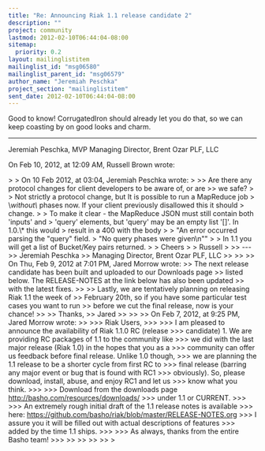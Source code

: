 ```yaml
---
title: "Re: Announcing Riak 1.1 release candidate 2"
description: ""
project: community
lastmod: 2012-02-10T06:44:04-08:00
sitemap:
  priority: 0.2
layout: mailinglistitem
mailinglist_id: "msg06580"
mailinglist_parent_id: "msg06579"
author_name: "Jeremiah Peschka"
project_section: "mailinglistitem"
sent_date: 2012-02-10T06:44:04-08:00
---
```



Good to know! CorrugatedIron should already let you do that, so we can keep 
coasting by on good looks and charm.

---
Jeremiah Peschka, MVP
Managing Director, Brent Ozar PLF, LLC

On Feb 10, 2012, at 12:09 AM, Russell Brown  wrote:

&gt; 
&gt; On 10 Feb 2012, at 03:04, Jeremiah Peschka wrote:
&gt; 
&gt;&gt; Are there any protocol changes for client developers to be aware of, or are 
&gt;&gt; we safe?
&gt; 
&gt; Not strictly a protocol change, but It is possible to run a MapReduce job 
&gt; \\*without\\* phases now. If your client previously disallowed this it should 
&gt; change.
&gt; 
&gt; To make it clear - the MapReduce JSON must still contain both 'inputs' and 
&gt; 'query' elements, but 'query' may be an empty list '[]'. In 1.0.\\* this would 
&gt; result in a 400 with the body
&gt; 
&gt; "An error occurred parsing the "query" field.
&gt; "No query phases were given\\n""
&gt; 
&gt; In 1.1 you will get a list of Bucket/Key pairs returned.
&gt; 
&gt; Cheers
&gt; 
&gt; Russell
&gt; 
&gt;&gt; ---
&gt;&gt; Jeremiah Peschka
&gt;&gt; Managing Director, Brent Ozar PLF, LLC
&gt;&gt; 
&gt;&gt; 
&gt;&gt; On Thu, Feb 9, 2012 at 7:01 PM, Jared Morrow  wrote:
&gt;&gt; The next release candidate has been built and uploaded to our Downloads page 
&gt;&gt; listed below. The RELEASE-NOTES at the link below has also been updated 
&gt;&gt; with the latest fixes.
&gt;&gt; 
&gt;&gt; Lastly, we are tentatively planning on releasing Riak 1.1 the week of 
&gt;&gt; February 20th, so if you have some particular test cases you want to run 
&gt;&gt; before we cut the final release, now is your chance!
&gt;&gt; 
&gt;&gt; Thanks,
&gt;&gt; Jared
&gt;&gt; 
&gt;&gt; 
&gt;&gt; On Feb 7, 2012, at 9:25 PM, Jared Morrow wrote:
&gt;&gt; 
&gt;&gt;&gt; Riak Users,
&gt;&gt;&gt; 
&gt;&gt;&gt; I am pleased to announce the availability of Riak 1.1.0 RC (release 
&gt;&gt;&gt; candidate) 1. We are providing RC packages of 1.1 to the community like 
&gt;&gt;&gt; we did with the last major release (Riak 1.0) in the hopes that you as a 
&gt;&gt;&gt; community can offer us feedback before final release. Unlike 1.0 though, 
&gt;&gt;&gt; we are planning the 1.1 release to be a shorter cycle from first RC to 
&gt;&gt;&gt; final release (barring any major event or bug that is found with RC1 
&gt;&gt;&gt; obviously). So, please download, install, abuse, and enjoy RC1 and let us 
&gt;&gt;&gt; know what you think.
&gt;&gt;&gt; 
&gt;&gt;&gt; Download from the downloads page http://basho.com/resources/downloads/ 
&gt;&gt;&gt; under 1.1 or CURRENT.
&gt;&gt;&gt; 
&gt;&gt;&gt; An extremely rough initial draft of the 1.1 release notes is available 
&gt;&gt;&gt; here: https://github.com/basho/riak/blob/master/RELEASE-NOTES.org
&gt;&gt;&gt; I assure you it will be filled out with actual descriptions of features 
&gt;&gt;&gt; added by the time 1.1 ships. 
&gt;&gt;&gt; 
&gt;&gt;&gt; As always, thanks from the entire Basho team!
&gt;&gt;&gt; 
&gt;&gt; 
&gt;&gt; 
&gt;&gt; 
&gt;&gt; 
&gt; 
